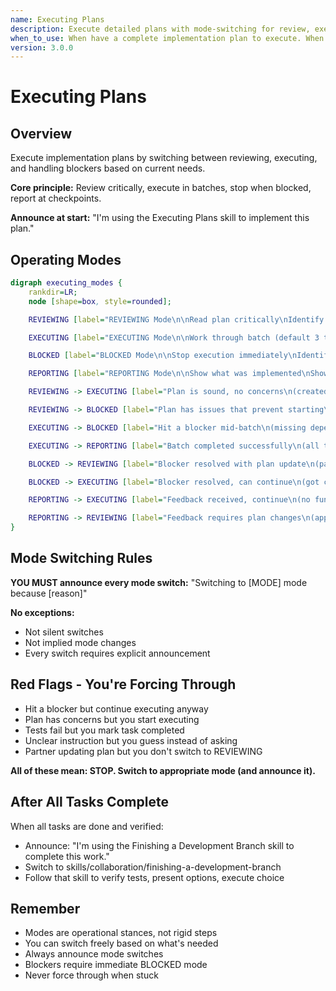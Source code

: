 ```yaml
---
name: Executing Plans
description: Execute detailed plans with mode-switching for review, execution, and handling blockers
when_to_use: When have a complete implementation plan to execute. When implementing in separate session from planning. When your human partner points you to a plan file to implement. When hit a blocker during execution. When plan needs re-review after updates.
version: 3.0.0
---
```


# Executing Plans

## Overview

Execute implementation plans by switching between reviewing, executing, and handling blockers based on current needs.

**Core principle:** Review critically, execute in batches, stop when blocked, report at checkpoints.

**Announce at start:** "I'm using the Executing Plans skill to implement this plan."

## Operating Modes

```dot
digraph executing_modes {
    rankdir=LR;
    node [shape=box, style=rounded];

    REVIEWING [label="REVIEWING Mode\n\nRead plan critically\nIdentify concerns/questions/gaps\nConsider skills/architecture/tracing-knowledge-lineages\nCreate TodoWrite if plan is sound"];

    EXECUTING [label="EXECUTING Mode\n\nWork through batch (default 3 tasks)\nFollow each step exactly\nRun all verifications\nMark tasks completed"];

    BLOCKED [label="BLOCKED Mode\n\nStop execution immediately\nIdentify specific blocker\nAsk for clarification/help"];

    REPORTING [label="REPORTING Mode\n\nShow what was implemented\nShow verification output\nSay 'Ready for feedback'"];

    REVIEWING -> EXECUTING [label="Plan is sound, no concerns\n(created TodoWrite, ready to start first batch)"];

    REVIEWING -> BLOCKED [label="Plan has issues that prevent starting\n(missing info, unclear instructions, dependencies)"];

    EXECUTING -> BLOCKED [label="Hit a blocker mid-batch\n(missing dependency, test fails, unclear instruction)"];

    EXECUTING -> REPORTING [label="Batch completed successfully\n(all tasks done, verifications pass)"];

    BLOCKED -> REVIEWING [label="Blocker resolved with plan update\n(partner updated plan, need to re-review changes)"];

    BLOCKED -> EXECUTING [label="Blocker resolved, can continue\n(got clarification, continue current batch)"];

    REPORTING -> EXECUTING [label="Feedback received, continue\n(no fundamental issues, execute next batch)"];

    REPORTING -> REVIEWING [label="Feedback requires plan changes\n(approach needs rethinking, plan being updated)"];
}
```

## Mode Switching Rules

**YOU MUST announce every mode switch:** "Switching to [MODE] mode because [reason]"

**No exceptions:**
- Not silent switches
- Not implied mode changes
- Every switch requires explicit announcement

## Red Flags - You're Forcing Through

- Hit a blocker but continue executing anyway
- Plan has concerns but you start executing
- Tests fail but you mark task completed
- Unclear instruction but you guess instead of asking
- Partner updating plan but you don't switch to REVIEWING

**All of these mean: STOP. Switch to appropriate mode (and announce it).**

## After All Tasks Complete

When all tasks are done and verified:
- Announce: "I'm using the Finishing a Development Branch skill to complete this work."
- Switch to skills/collaboration/finishing-a-development-branch
- Follow that skill to verify tests, present options, execute choice

## Remember

- Modes are operational stances, not rigid steps
- You can switch freely based on what's needed
- Always announce mode switches
- Blockers require immediate BLOCKED mode
- Never force through when stuck
